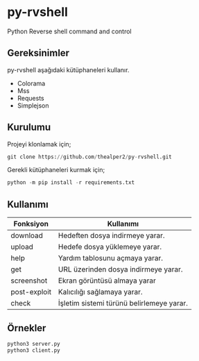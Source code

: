 # py-rvshell

Python Reverse shell command and control

## Gereksinimler

py-rvshell aşağıdaki kütüphaneleri kullanır.

* Colorama
* Mss
* Requests
* Simplejson

## Kurulumu

Projeyi klonlamak için;

```python
git clone https://github.com/thealper2/py-rvshell.git
```
Gerekli kütüphaneleri kurmak için;

```python
python -m pip install -r requirements.txt
```

## Kullanımı
 
| Fonksiyon    | Kullanımı |
| ---------    | --------- |
| download     | Hedeften dosya indirmeye yarar. |
| upload       | Hedefe dosya yüklemeye yarar. |
| help         | Yardım tablosunu açmaya yarar. |
| get          | URL üzerinden dosya indirmeye yarar. |
| screenshot   | Ekran görüntüsü almaya yarar |
| post-exploit | Kalıcılığı sağlamaya yarar. |
| check        | İşletim sistemi türünü belirlemeye yarar. |

## Örnekler

```python
python3 server.py
python3 client.py
```
